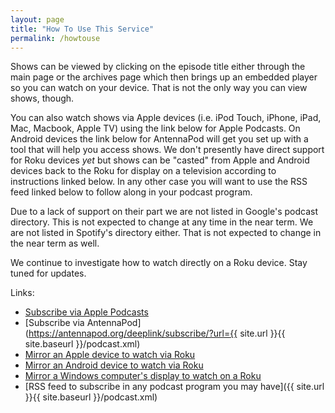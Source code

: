 ```yaml
---
layout: page
title: "How To Use This Service"
permalink: /howtouse
---
```


Shows can be viewed by clicking on the episode title either through the main page or the archives page which then brings up an embedded player so you can watch on your device.  That is not the only way you can view shows, though.  

You can also watch shows via Apple devices (i.e. iPod Touch, iPhone, iPad, Mac, Macbook, Apple TV) using the link below for Apple Podcasts.  On Android devices the link below for AntennaPod will get you set up with a tool that will help you access shows.  We don't presently have direct support for Roku devices *yet* but shows can be "casted" from Apple and Android devices back to the Roku for display on a television according to instructions linked below.  In any other case you will want to use the RSS feed linked below to follow along in your podcast program.

Due to a lack of support on their part we are not listed in Google's podcast directory.  This is not expected to change at any time in the near term.  We are not listed in Spotify's directory either.  That is not expected to change in the near term as well.

We continue to investigate how to watch directly on a Roku device.  Stay tuned for updates.

Links:

* [Subscribe via Apple Podcasts](https://podcasts.apple.com/us/podcast/elp-television/id1589693984)
* [Subscribe via AntennaPod](https://antennapod.org/deeplink/subscribe/?url={{ site.url }}{{ site.baseurl }}/podcast.xml)
* [Mirror an Apple device to watch via  Roku](https://www.businessinsider.com/roku-airplay?op=1)
* [Mirror an Android device to watch via Roku](https://www.androidauthority.com/how-to-cast-to-roku-1171539/)
* [Mirror a Windows computer's display to watch on a Roku](https://windowsreport.com/cast-windows-10-roku/)
* [RSS feed to subscribe in any podcast program you may have]({{ site.url }}{{ site.baseurl }}/podcast.xml)
